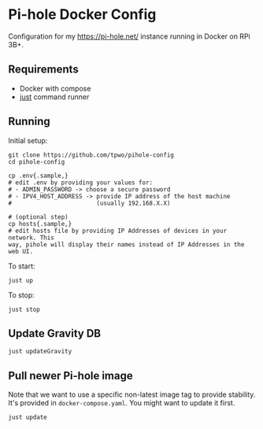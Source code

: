 # Pi-hole Docker Config

Configuration for my https://pi-hole.net/ instance running in Docker on RPi 3B+.

## Requirements

* Docker with compose
* [just](https://github.com/casey/just) command runner

## Running

Initial setup:

```
git clone https://github.com/tpwo/pihole-config
cd pihole-config

cp .env{.sample,}
# edit .env by providing your values for:
# - ADMIN_PASSWORD -> choose a secure password
# - IPV4_HOST_ADDRESS -> provide IP address of the host machine
#                        (usually 192.168.X.X)

# (optional step)
cp hosts{.sample,}
# edit hosts file by providing IP Addresses of devices in your network. This
way, pihole will display their names instead of IP Addresses in the web UI.
```

To start:

```
just up
```

To stop:

```
just stop
```

## Update Gravity DB

```
just updateGravity
```

## Pull newer Pi-hole image

Note that we want to use a specific non-latest image tag to provide stability.
It's provided in `docker-compose.yaml`.
You might want to update it first.

```
just update
```
